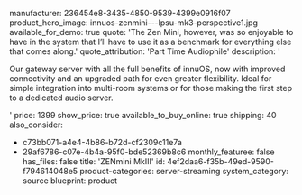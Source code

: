 manufacturer: 236454e8-3435-4850-9539-4399e0916f07
product_hero_image: innuos-zenmini---lpsu-mk3-perspective1.jpg
available_for_demo: true
quote: 'The Zen Mini, however, was so enjoyable to have in the system that I’ll have to use it as a benchmark for everything else that comes along.'
quote_attribution: 'Part Time Audiophile'
description: '<p>Our gateway server with all the full benefits of innuOS, now with improved connectivity and an upgraded path for even greater flexibility. Ideal for simple integration into multi-room systems or for those making the first step to a dedicated audio server.&nbsp;&nbsp;</p>'
price: 1399
show_price: true
available_to_buy_online: true
shipping: 40
also_consider:
  - c73bb071-a4e4-4b86-b72d-cf2309c11e7a
  - 29af6786-c07e-4b4a-95f0-bde52369b8c6
monthly_featuree: false
has_files: false
title: 'ZENmini MkIII'
id: 4ef2daa6-f35b-49ed-9590-f794614048e5
product-categories: server-streaming
system_category: source
blueprint: product
